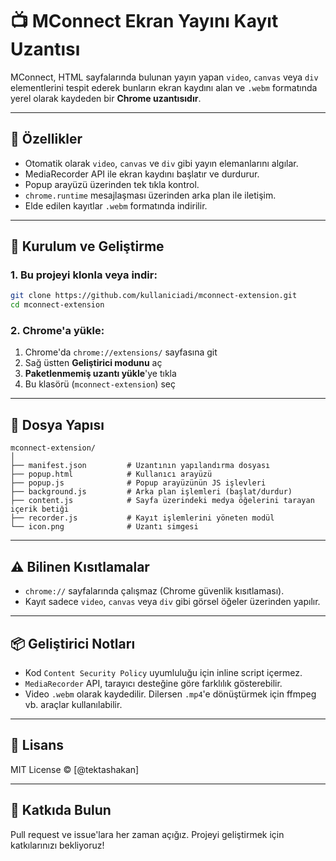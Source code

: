 # 📺 MConnect Ekran Yayını Kayıt Uzantısı

MConnect, HTML sayfalarında bulunan yayın yapan `video`, `canvas` veya `div` elementlerini tespit ederek bunların ekran kaydını alan ve `.webm` formatında yerel olarak kaydeden bir **Chrome uzantısıdır**.

---

## 🚀 Özellikler

- Otomatik olarak `video`, `canvas` ve `div` gibi yayın elemanlarını algılar.
- MediaRecorder API ile ekran kaydını başlatır ve durdurur.
- Popup arayüzü üzerinden tek tıkla kontrol.
- `chrome.runtime` mesajlaşması üzerinden arka plan ile iletişim.
- Elde edilen kayıtlar `.webm` formatında indirilir.

---

## 🧩 Kurulum ve Geliştirme

### 1. Bu projeyi klonla veya indir:

```bash
git clone https://github.com/kullaniciadi/mconnect-extension.git
cd mconnect-extension
```

### 2. Chrome'a yükle:

1. Chrome'da `chrome://extensions/` sayfasına git  
2. Sağ üstten **Geliştirici modunu** aç  
3. **Paketlenmemiş uzantı yükle**'ye tıkla  
4. Bu klasörü (`mconnect-extension`) seç

---

## 📁 Dosya Yapısı

```text
mconnect-extension/
│
├── manifest.json         # Uzantının yapılandırma dosyası
├── popup.html            # Kullanıcı arayüzü
├── popup.js              # Popup arayüzünün JS işlevleri
├── background.js         # Arka plan işlemleri (başlat/durdur)
├── content.js            # Sayfa üzerindeki medya öğelerini tarayan içerik betiği
├── recorder.js           # Kayıt işlemlerini yöneten modül
└── icon.png              # Uzantı simgesi
```

---

## ⚠️ Bilinen Kısıtlamalar

- `chrome://` sayfalarında çalışmaz (Chrome güvenlik kısıtlaması).
- Kayıt sadece `video`, `canvas` veya `div` gibi görsel öğeler üzerinden yapılır.

---

## 📦 Geliştirici Notları

- Kod `Content Security Policy` uyumluluğu için inline script içermez.
- `MediaRecorder` API, tarayıcı desteğine göre farklılık gösterebilir.
- Video `.webm` olarak kaydedilir. Dilersen `.mp4`'e dönüştürmek için ffmpeg vb. araçlar kullanılabilir.

---

## 📝 Lisans

MIT License © [@tektashakan]

---

## 🙌 Katkıda Bulun

Pull request ve issue'lara her zaman açığız. Projeyi geliştirmek için katkılarınızı bekliyoruz!
